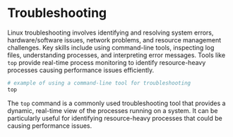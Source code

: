 # Troubleshooting

Linux troubleshooting involves identifying and resolving system errors, hardware/software issues, network problems, and resource management challenges. Key skills include using command-line tools, inspecting log files, understanding processes, and interpreting error messages. Tools like `top` provide real-time process monitoring to identify resource-heavy processes causing performance issues efficiently. 

```bash
# example of using a command-line tool for troubleshooting
top
```
The `top` command is a commonly used troubleshooting tool that provides a dynamic, real-time view of the processes running on a system. It can be particularly useful for identifying resource-heavy processes that could be causing performance issues.